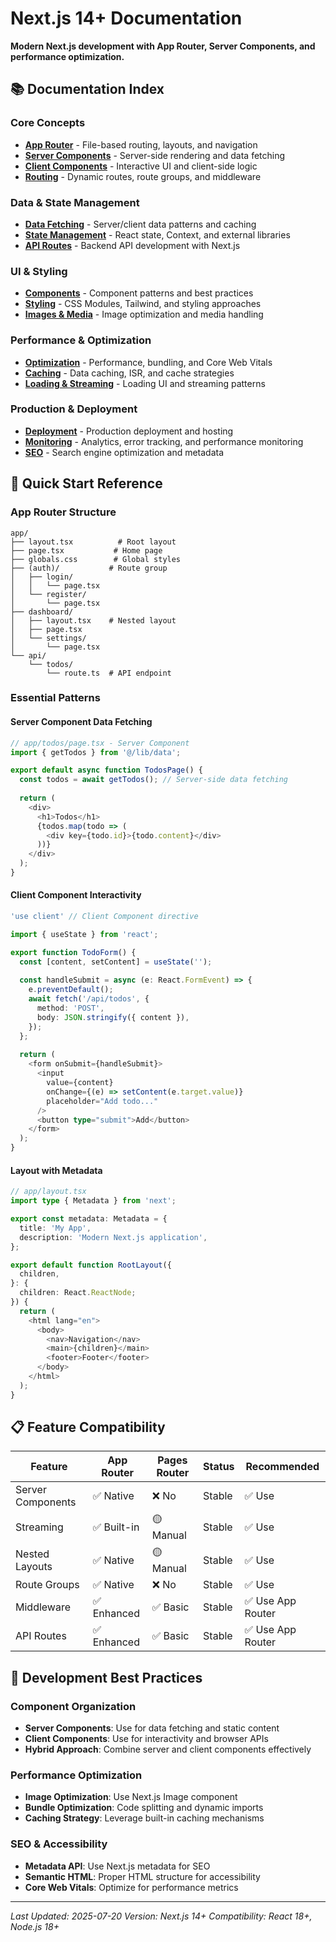 # Next.js 14+ Documentation

**Modern Next.js development with App Router, Server Components, and performance optimization.**

## 📚 Documentation Index

### Core Concepts
- **[App Router](./app-router.md)** - File-based routing, layouts, and navigation
- **[Server Components](./server-components.md)** - Server-side rendering and data fetching
- **[Client Components](./client-components.md)** - Interactive UI and client-side logic
- **[Routing](./routing.md)** - Dynamic routes, route groups, and middleware

### Data & State Management
- **[Data Fetching](./data-fetching.md)** - Server/client data patterns and caching
- **[State Management](./state-management.md)** - React state, Context, and external libraries
- **[API Routes](./api-routes.md)** - Backend API development with Next.js

### UI & Styling
- **[Components](./components.md)** - Component patterns and best practices
- **[Styling](./styling.md)** - CSS Modules, Tailwind, and styling approaches
- **[Images & Media](./images-media.md)** - Image optimization and media handling

### Performance & Optimization
- **[Optimization](./optimization.md)** - Performance, bundling, and Core Web Vitals
- **[Caching](./caching.md)** - Data caching, ISR, and cache strategies
- **[Loading & Streaming](./loading-streaming.md)** - Loading UI and streaming patterns

### Production & Deployment
- **[Deployment](./deployment.md)** - Production deployment and hosting
- **[Monitoring](./monitoring.md)** - Analytics, error tracking, and performance monitoring
- **[SEO](./seo.md)** - Search engine optimization and metadata

## 🚀 Quick Start Reference

### App Router Structure
```
app/
├── layout.tsx          # Root layout
├── page.tsx           # Home page
├── globals.css        # Global styles
├── (auth)/           # Route group
│   ├── login/
│   │   └── page.tsx
│   └── register/
│       └── page.tsx
├── dashboard/
│   ├── layout.tsx    # Nested layout
│   ├── page.tsx
│   └── settings/
│       └── page.tsx
└── api/
    └── todos/
        └── route.ts  # API endpoint
```

### Essential Patterns

#### Server Component Data Fetching
```typescript
// app/todos/page.tsx - Server Component
import { getTodos } from '@/lib/data';

export default async function TodosPage() {
  const todos = await getTodos(); // Server-side data fetching
  
  return (
    <div>
      <h1>Todos</h1>
      {todos.map(todo => (
        <div key={todo.id}>{todo.content}</div>
      ))}
    </div>
  );
}
```

#### Client Component Interactivity
```typescript
'use client' // Client Component directive

import { useState } from 'react';

export function TodoForm() {
  const [content, setContent] = useState('');
  
  const handleSubmit = async (e: React.FormEvent) => {
    e.preventDefault();
    await fetch('/api/todos', {
      method: 'POST',
      body: JSON.stringify({ content }),
    });
  };
  
  return (
    <form onSubmit={handleSubmit}>
      <input 
        value={content}
        onChange={(e) => setContent(e.target.value)}
        placeholder="Add todo..."
      />
      <button type="submit">Add</button>
    </form>
  );
}
```

#### Layout with Metadata
```typescript
// app/layout.tsx
import type { Metadata } from 'next';

export const metadata: Metadata = {
  title: 'My App',
  description: 'Modern Next.js application',
};

export default function RootLayout({
  children,
}: {
  children: React.ReactNode;
}) {
  return (
    <html lang="en">
      <body>
        <nav>Navigation</nav>
        <main>{children}</main>
        <footer>Footer</footer>
      </body>
    </html>
  );
}
```

## 📋 Feature Compatibility

| Feature | App Router | Pages Router | Status | Recommended |
|---------|------------|--------------|--------|-------------|
| Server Components | ✅ Native | ❌ No | Stable | ✅ Use |
| Streaming | ✅ Built-in | 🟡 Manual | Stable | ✅ Use |
| Nested Layouts | ✅ Native | 🟡 Manual | Stable | ✅ Use |
| Route Groups | ✅ Native | ❌ No | Stable | ✅ Use |
| Middleware | ✅ Enhanced | ✅ Basic | Stable | ✅ Use App Router |
| API Routes | ✅ Enhanced | ✅ Basic | Stable | ✅ Use App Router |

## 🔧 Development Best Practices

### Component Organization
- **Server Components**: Use for data fetching and static content
- **Client Components**: Use for interactivity and browser APIs
- **Hybrid Approach**: Combine server and client components effectively

### Performance Optimization
- **Image Optimization**: Use Next.js Image component
- **Bundle Optimization**: Code splitting and dynamic imports
- **Caching Strategy**: Leverage built-in caching mechanisms

### SEO & Accessibility
- **Metadata API**: Use Next.js metadata for SEO
- **Semantic HTML**: Proper HTML structure for accessibility
- **Core Web Vitals**: Optimize for performance metrics

---

*Last Updated: 2025-07-20*
*Version: Next.js 14+*
*Compatibility: React 18+, Node.js 18+*